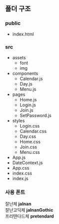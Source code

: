 ## 폴더 구조

### public
- index.html

### src
- assets
  - font
  - img
- components
  - Calendar.js
  - Day.js
  - Menu.js
- pages
  - Home.js
  - Login.js
  - Join.js
  - SetPassword.js
- styles
  - Login.css
  - Calendar.css
  - Day.css
  - Home.css
  - Join.css
  - Menu.css
- App.js
- DateContext.js
- App.css
- index.css
- index.js

### 사용 폰트
잘난체 <b>jalnan</b><br>
잘난고딕체 <b>jalnanGothic</b><br>
프리텐다드체 <b>pretendard</b><br>

